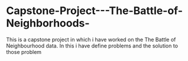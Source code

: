 # Capstone-Project---The-Battle-of-Neighborhoods-
This is a capstone project in which i have worked on the The Battle of Neighbourhood data. In this i have define problems and the solution to those problem

